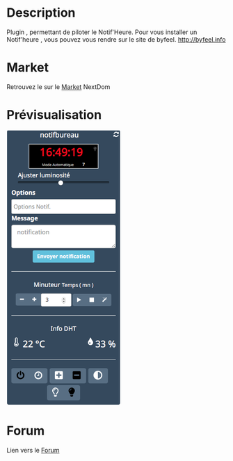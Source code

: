 # Description

Plugin , permettant de piloter le Notif'Heure. Pour vous installer un Notif'heure , vous pouvez vous rendre sur le site de byfeel.
http://byfeel.info


# Market
Retrouvez le sur le [Market](https://www.nextdom.org/alternativemarketforjeedom/) NextDom



# Prévisualisation


![screenshot1](../images/widgetNotif2.png)

# Forum

Lien vers le [Forum](https://www.nextdom.org/en/forum/plugins-nextdom/plugin-notifheure/)
